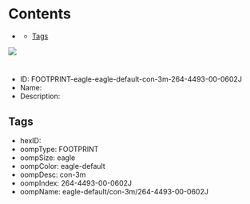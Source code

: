 



Contents
========

* [](#)
	* [Tags](#tags)
  
![][im]
# 

- ID: FOOTPRINT-eagle-eagle-default-con-3m-264-4493-00-0602J
- Name: 
- Description: 

## Tags

- hexID: 
- oompType: FOOTPRINT
- oompSize: eagle
- oompColor: eagle-default
- oompDesc: con-3m
- oompIndex: 264-4493-00-0602J
- oompName: eagle-default/con-3m/264-4493-00-0602J



[im]: image.png
